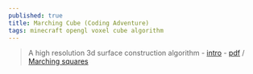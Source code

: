 ```yaml
---
published: true
title: Marching Cube (Coding Adventure)
tags: minecraft opengl voxel cube algorithm
---
```


> A high resolution 3d surface construction algorithm - [intro](https://www.youtube.com/watch?v=M3iI2l0ltbE) - [pdf](https://people.eecs.berkeley.edu/~jrs/meshpapers/LorensenCline.pdf) / [Marching squares](https://en.wikipedia.org/wiki/Marching_squares)
